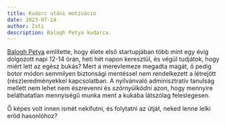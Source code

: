 ```yaml
---
title: Kudarc utáni motiváció
date: 2023-07-24
author: Isti
description: Balogh Petya kudarca.
---
```

[Balogh Petya](https://www.baloghpetya.com) említette, hogy élete első startupjában több mint egy évig dolgozott napi 12-14 órán, heti hét napon keresztül, és végül tudjátok, hogy miért lett az egész bukás? Mert a merevlemeze megadta magát, ő pedig botor módon semmilyen biztonsági mentéssel nem rendelkezett a létrejött (rész)eredményekkel kapcsolatban. A nyilvánvaló adminisztratív tanulság mellett nem lehet nem észrevenni és *szörnyülködni* azon, hogy mennyire beláthatatlan mennyiségű munka ment a kukába látszólag feleslegesen. 

Ő képes volt innen ismét nekifutni, és folytatni az útját, neked lenne lelki erőd hasonlóhoz?

